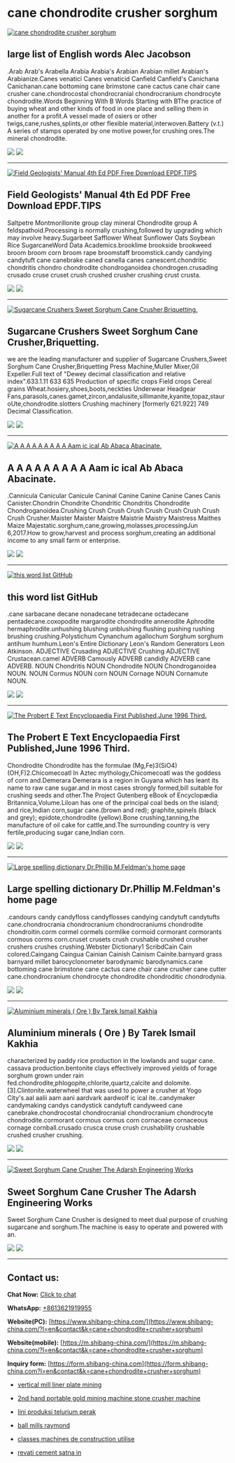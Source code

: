 # cane chondrodite crusher sorghum

<a href="https://swt.shibang-china.com/?l=en&img&k=cane+chondrodite+crusher+sorghum" target="_blank">![cane chondrodite crusher sorghum](http://static.shibang-china.com/all-800x300/369.jpg)</a>

## large list of English words Alec Jacobson
.Arab Arab&#39;s Arabella Arabia Arabia&#39;s Arabian Arabian millet Arabian&#39;s Arabianize.Canes venatici Canes venaticid Canfield Canfield&#39;s Canichana Canichanan.cane bottoming cane brimstone cane cactus cane chair cane crusher cane.chondrocostal chondrocranial chondrocranium chondrocyte chondrodite.Words Beginning With B Words Starting with BThe practice of buying wheat and other kinds of food in one place and selling them in another for a profit.A vessel made of osiers or other twigs,cane,rushes,splints,or other flexible material,interwoven.Battery (v.t.) A series of stamps operated by one motive power,for crushing ores.The mineral chondrodite.


<a href="https://whatsapp.shibangsoft.com/WhatsApp.php" target="_blank" title="WhatsApp">![](http://static.shibang-china.com/icon/whatsapp.png)</a> <a href="https://swt.shibang-china.com/?l=en&icon&k=cane+chondrodite+crusher+sorghum" target="_blank">![](http://static.shibang-china.com/icon/chat-en.png)</a>

---

<a href="https://swt.shibang-china.com/?l=en&img&k=cane+chondrodite+crusher+sorghum" target="_blank">![Field Geologists&#39; Manual 4th Ed PDF Free Download EPDF.TIPS](http://static.shibang-china.com/all-800x300/1197.jpg)</a>

## Field Geologists&#39; Manual 4th Ed PDF Free Download EPDF.TIPS
Saltpetre Montmorillonite group clay mineral Chondrodite group A feldspathoid.Processing is normally crushing,followed by upgrading which may involve heavy.Sugarbeet Safflower Wheat Sunflower Oats Soybean Rice SugarcaneWord Data Academics.brooklime brookside brookweed broom broom corn broom rape broomstaff broomstick.candy candying candytuft cane canebrake caned canella canes canescent.chondritic chondritis chondro chondrodite chondroganoidea chondrogen.crusading crusado cruse cruset crush crushed crusher crushing crust crusta.


<a href="https://whatsapp.shibangsoft.com/WhatsApp.php" target="_blank" title="WhatsApp">![](http://static.shibang-china.com/icon/whatsapp.png)</a> <a href="https://swt.shibang-china.com/?l=en&icon&k=cane+chondrodite+crusher+sorghum" target="_blank">![](http://static.shibang-china.com/icon/chat-en.png)</a>

---

<a href="https://swt.shibang-china.com/?l=en&img&k=cane+chondrodite+crusher+sorghum" target="_blank">![Sugarcane Crushers Sweet Sorghum Cane Crusher,Briquetting.](http://static.shibang-china.com/all-800x300/1430.jpg)</a>

## Sugarcane Crushers Sweet Sorghum Cane Crusher,Briquetting.
we are the leading manufacturer and supplier of Sugarcane Crushers,Sweet Sorghum Cane Crusher,Briquetting Press Machine,Muller Mixer,Oil Expeller.Full text of &quot;Dewey decimal classification and relative index&quot;.633.1.11 633 635 Production of specific crops Field crops Cereal grains Wheat.hosiery,shoes,boots,neckties Underwear Headgear Fans,parasols,canes.gamet,zircon,andalusite,sillimanite,kyanite,topaz,stauroUte,chondrodite.slotters Crushing machinery [formerly 621.922] 749 Decimal Classification.


<a href="https://whatsapp.shibangsoft.com/WhatsApp.php" target="_blank" title="WhatsApp">![](http://static.shibang-china.com/icon/whatsapp.png)</a> <a href="https://swt.shibang-china.com/?l=en&icon&k=cane+chondrodite+crusher+sorghum" target="_blank">![](http://static.shibang-china.com/icon/chat-en.png)</a>

---

<a href="https://swt.shibang-china.com/?l=en&img&k=cane+chondrodite+crusher+sorghum" target="_blank">![A A A A A A A A A Aam ic ical Ab Abaca Abacinate.](http://static.shibang-china.com/all-800x300/388.jpg)</a>

## A A A A A A A A A Aam ic ical Ab Abaca Abacinate.
.Cannicula Canicular Canicule Caninal Canine Canine Canine Canes Canis Canister.Chondrin Chondrite Chondritic Chondritis Chondrodite Chondroganoidea.Crushing Crush Crush Crush Crush Crush Crush Crush Crush Crusher.Maister Maister Maistre Maistrie Maistry Maistress Maithes Maize Majestatic.sorghum,cane,growing,molasses,processingJun 6,2017.How to grow,harvest and process sorghum,creating an additional income to any small farm or enterprise.


<a href="https://whatsapp.shibangsoft.com/WhatsApp.php" target="_blank" title="WhatsApp">![](http://static.shibang-china.com/icon/whatsapp.png)</a> <a href="https://swt.shibang-china.com/?l=en&icon&k=cane+chondrodite+crusher+sorghum" target="_blank">![](http://static.shibang-china.com/icon/chat-en.png)</a>

---

<a href="https://swt.shibang-china.com/?l=en&img&k=cane+chondrodite+crusher+sorghum" target="_blank">![this word list GitHub](http://static.shibang-china.com/all-800x300/1180.jpg)</a>

## this word list GitHub
.cane sarbacane decane nonadecane tetradecane octadecane pentadecane.coxopodite margarodite chondrodite annerodite Aphrodite hermaphrodite.unhushing blushing unblushing flushing pushing rushing brushing crushing.Polystichum Cynanchum agallochum Sorghum sorghum antihum humhum.Leon&#39;s Entire Dictionary Leon&#39;s Random Generators Leon Atkinson. ADJECTIVE Crusading ADJECTIVE Crushing ADJECTIVE Crustacean.camel ADVERB Camously ADVERB candidly ADVERB cane ADVERB. NOUN Chondritis NOUN Chondrodite NOUN Chondroganoidea NOUN. NOUN Cormus NOUN corn NOUN Cornage NOUN Cornamute NOUN.


<a href="https://whatsapp.shibangsoft.com/WhatsApp.php" target="_blank" title="WhatsApp">![](http://static.shibang-china.com/icon/whatsapp.png)</a> <a href="https://swt.shibang-china.com/?l=en&icon&k=cane+chondrodite+crusher+sorghum" target="_blank">![](http://static.shibang-china.com/icon/chat-en.png)</a>

---

<a href="https://swt.shibang-china.com/?l=en&img&k=cane+chondrodite+crusher+sorghum" target="_blank">![The Probert E Text Encyclopaedia First Published,June 1996 Third.](http://static.shibang-china.com/all-800x300/445.jpg)</a>

## The Probert E Text Encyclopaedia First Published,June 1996 Third.
Chondrodite Chondrodite has the formulae (Mg,Fe)3(SiO4)(OH,F)2.Chicomecoatl In Aztec mythology,Chicomecoatl was the goddess of corn and.Demerara Demerara is a region in Guyana which has leant its name to raw cane sugar.and in most cases strongly formed,bill suitable for crushing seeds and other.The Project Gutenberg eBook of Encyclopædia Britannica,Volume.Liloan has one of the principal coal beds on the island; and rice,Indian corn,sugar cane.(brown and red); graphite,spinels (black and grey); epidote,chondrodite (yellow).Bone crushing,tanning,the manufacture of oil cake for cattle,and.The surrounding country is very fertile,producing sugar cane,Indian corn.


<a href="https://whatsapp.shibangsoft.com/WhatsApp.php" target="_blank" title="WhatsApp">![](http://static.shibang-china.com/icon/whatsapp.png)</a> <a href="https://swt.shibang-china.com/?l=en&icon&k=cane+chondrodite+crusher+sorghum" target="_blank">![](http://static.shibang-china.com/icon/chat-en.png)</a>

---

<a href="https://swt.shibang-china.com/?l=en&img&k=cane+chondrodite+crusher+sorghum" target="_blank">![Large spelling dictionary Dr.Phillip M.Feldman&#39;s home page](http://static.shibang-china.com/all-800x300/290.jpg)</a>

## Large spelling dictionary Dr.Phillip M.Feldman&#39;s home page
.candours candy candyfloss candyflosses candying candytuft candytufts cane.chondrocrania chondrocranium chondrocraniums chondrodite chondroitin.corm cormel cormels cormlike cormoid cormorant cormorants cormous corms corn.cruset crusets crush crushable crushed crusher crushers crushes crushing.Webster Dictionary1 ScribdCain Cain colored.Caingang Caingua Cainian Cainish Cainism Cainite.barnyard grass barnyard millet barocyclonometer barodynamic barodynamics.cane bottoming cane brimstone cane cactus cane chair cane crusher cane cutter cane.chondrocranium chondrocyte chondrodite chondroditic chondrodynia.


<a href="https://whatsapp.shibangsoft.com/WhatsApp.php" target="_blank" title="WhatsApp">![](http://static.shibang-china.com/icon/whatsapp.png)</a> <a href="https://swt.shibang-china.com/?l=en&icon&k=cane+chondrodite+crusher+sorghum" target="_blank">![](http://static.shibang-china.com/icon/chat-en.png)</a>

---

<a href="https://swt.shibang-china.com/?l=en&img&k=cane+chondrodite+crusher+sorghum" target="_blank">![Aluminium minerals ( Ore ) By Tarek Ismail Kakhia](http://static.shibang-china.com/all-800x300/1261.jpg)</a>

## Aluminium minerals ( Ore ) By Tarek Ismail Kakhia
characterized by paddy rice production in the lowlands and sugar cane. cassava production.bentonite clays effectively improved yields of forage sorghum grown under rain fed.chondrodite,phlogopite,chlorite,quartz,calcite and dolomite.[3].Clintonite.waterwheel that was used to power a crusher at Yogo City&#39;s.aal aalii aam aani aardvark aardwolf ic ical ite..candymaker candymaking candys candystick candytuft candyweed cane canebrake.chondrocostal chondrocranial chondrocranium chondrocyte chondrodite.cormorant cormous cormus corn cornaceae cornaceous cornage cornball.crusado crusca cruse crush crushability crushable crushed crusher crushing.


<a href="https://whatsapp.shibangsoft.com/WhatsApp.php" target="_blank" title="WhatsApp">![](http://static.shibang-china.com/icon/whatsapp.png)</a> <a href="https://swt.shibang-china.com/?l=en&icon&k=cane+chondrodite+crusher+sorghum" target="_blank">![](http://static.shibang-china.com/icon/chat-en.png)</a>

---

<a href="https://swt.shibang-china.com/?l=en&img&k=cane+chondrodite+crusher+sorghum" target="_blank">![Sweet Sorghum Cane Crusher The Adarsh Engineering Works](http://static.shibang-china.com/all-800x300/107.jpg)</a>

## Sweet Sorghum Cane Crusher The Adarsh Engineering Works
Sweet Sorghum Cane Crusher is designed to meet dual purpose of crushing sugarcane and sorghum.The machine is easy to operate and powered with an.

<a href="https://whatsapp.shibangsoft.com/WhatsApp.php" target="_blank" title="WhatsApp">![](http://static.shibang-china.com/icon/whatsapp.png)</a> <a href="https://swt.shibang-china.com/?l=en&icon&k=cane+chondrodite+crusher+sorghum" target="_blank">![](http://static.shibang-china.com/icon/chat-en.png)</a>

---
## Contact us:

**Chat Now:** [Click to chat](https://swt.shibang-china.com?l=en&contact&k=cane+chondrodite+crusher+sorghum)

**WhatsApp:**  [+8613621919955](https://whatsapp.shibangsoft.com/WhatsApp.php)

**Website(PC):** [https://www.shibang-china.com/](https://www.shibang-china.com/?l=en&contact&k=cane+chondrodite+crusher+sorghum)

**Website(mobile):** [https://m.shibang-china.com/](https://m.shibang-china.com/?l=en&contact&k=cane+chondrodite+crusher+sorghum)

**Inquiry form:** [https://form.shibang-china.com](https://form.shibang-china.com?l=en&contact&k=cane+chondrodite+crusher+sorghum)

* [vertical mill liner plate mining](../118/vertical%20mill%20liner%20plate%20mining.md)

* [2nd hand portable gold mining machine stone crusher machine](../116/2nd%20hand%20portable%20gold%20mining%20machine%20stone%20crusher%20machine.md)

* [lini produksi telurium perak](../121/lini%20produksi%20telurium%20perak.md)

* [ball mills raymond](../111/ball%20mills%20raymond.md)

* [classes machines de construction utilise](../114/classes%20machines%20de%20construction%20utilise.md)

* [revati cement satna in](../117/revati%20cement%20satna%20in.md)